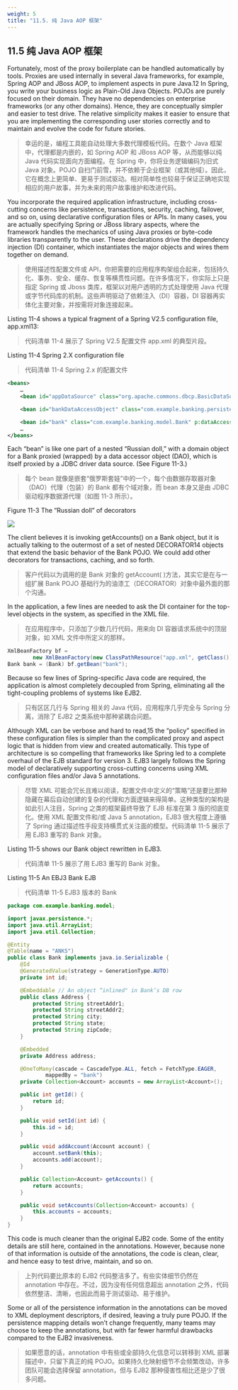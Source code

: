 ```yaml
---
weight: 5
title: "11.5. 纯 Java AOP 框架"
---
```


## 11.5 纯 Java AOP 框架

Fortunately, most of the proxy boilerplate can be handled automatically by tools. Proxies are used internally in several Java frameworks, for example, Spring AOP and JBoss AOP, to implement aspects in pure Java.12 In Spring, you write your business logic as Plain-Old Java Objects. POJOs are purely focused on their domain. They have no dependencies on enterprise frameworks (or any other domains). Hence, they are conceptually simpler and easier to test drive. The relative simplicity makes it easier to ensure that you are implementing the corresponding user stories correctly and to maintain and evolve the code for future stories.

> 幸运的是，编程工具能自动处理大多数代理模板代码。在数个 Java 框架中，代理都是内嵌的，如 Spring AOP 和 JBoss AOP 等，从而能够以纯 Java 代码实现面向方面编程。在 Spring 中，你将业务逻辑编码为旧式 Java 对象。POJO 自扫门前雪，并不依赖于企业框架（或其他域）。因此，它在概念上更简单、更易于测试驱动。相对简单性也较易于保证正确地实现相应的用户故事，并为未来的用户故事维护和改进代码。

You incorporate the required application infrastructure, including cross-cutting concerns like persistence, transactions, security, caching, failover, and so on, using declarative configuration files or APIs. In many cases, you are actually specifying Spring or JBoss library aspects, where the framework handles the mechanics of using Java proxies or byte-code libraries transparently to the user. These declarations drive the dependency injection (DI) container, which instantiates the major objects and wires them together on demand.

> 使用描述性配置文件或 API，你把需要的应用程序构架组合起来，包括持久化、事务、安全、缓存、恢复等横贯性问题。在许多情况下，你实际上只是指定 Spring 或 Jboss 类库，框架以对用户透明的方式处理使用 Java 代理或字节代码库的机制。这些声明驱动了依赖注入（DI）容器，DI 容器再实体化主要对象，并按需将对象连接起来。

Listing 11-4 shows a typical fragment of a Spring V2.5 configuration file, app.xml13:

> 代码清单 11-4 展示了 Spring V2.5 配置文件 app.xml 的典型片段。

Listing 11-4 Spring 2.X configuration file

> 代码清单 11-4 Spring 2.x 的配置文件

```xml
<beans>
    …
    <bean id="appDataSource" class="org.apache.commons.dbcp.BasicDataSource" destroy-method="close" p:driverClassName="com.mysql.jdbc.Driver" p:url="jdbc:mysql://localhost:3306/mydb" p:username="me" />

    <bean id="bankDataAccessObject" class="com.example.banking.persistence.BankDataAccessObject" p:dataSource-ref="appDataSource" />

    <bean id="bank" class="com.example.banking.model.Bank" p:dataAccessObject-ref="bankDataAccessObject" />
    …
</beans>
```

Each “bean” is like one part of a nested “Russian doll,” with a domain object for a Bank proxied (wrapped) by a data accessor object (DAO), which is itself proxied by a JDBC driver data source. (See Figure 11-3.)

> 每个 bean 就像是嵌套“俄罗斯套娃”中的一个，每个由数据存取器对象（DAO）代理（包装）的 Bank 都有个域对象，而 bean 本身又是由 JDBC 驱动程序数据源代理（如图 11-3 所示）。

Figure 11-3 The “Russian doll” of decorators

![](/cc/figures/ch11/11_4fig_martin.jpg)

The client believes it is invoking getAccounts() on a Bank object, but it is actually talking to the outermost of a set of nested DECORATOR14 objects that extend the basic behavior of the Bank POJO. We could add other decorators for transactions, caching, and so forth.

> 客户代码以为调用的是 Bank 对象的 getAccount( )方法，其实它是在与一组扩展 Bank POJO 基础行为的油漆工（DECORATOR）对象中最外面的那个沟通。

In the application, a few lines are needed to ask the DI container for the top-level objects in the system, as specified in the XML file.

> 在应用程序中，只添加了少数几行代码，用来向 DI 容器请求系统中的顶层对象，如 XML 文件中所定义的那样。

```java
XmlBeanFactory bf =
        new XmlBeanFactory(new ClassPathResource("app.xml", getClass()));
Bank bank = (Bank) bf.getBean("bank");
```

Because so few lines of Spring-specific Java code are required, the application is almost completely decoupled from Spring, eliminating all the tight-coupling problems of systems like EJB2.

> 只有区区几行与 Spring 相关的 Java 代码，应用程序几乎完全与 Spring 分离，消除了 EJB2 之类系统中那种紧耦合问题。

Although XML can be verbose and hard to read,15 the “policy” specified in these configuration files is simpler than the complicated proxy and aspect logic that is hidden from view and created automatically. This type of architecture is so compelling that frameworks like Spring led to a complete overhaul of the EJB standard for version 3. EJB3 largely follows the Spring model of declaratively supporting cross-cutting concerns using XML configuration files and/or Java 5 annotations.

> 尽管 XML 可能会冗长且难以阅读，配置文件中定义的“策略”还是要比那种隐藏在幕后自动创建的复杂的代理和方面逻辑来得简单。这种类型的架构是如此引人注目，Spring 之类的框架最终导致了 EJB 标准在第 3 版的彻底变化。使用 XML 配置文件和/或 Java 5 annotation，EJB3 很大程度上遵循了 Spring 通过描述性手段支持横贯式关注面的模型。代码清单 11-5 展示了用 EJB3 重写的 Bank 对象。

Listing 11-5 shows our Bank object rewritten in EJB3.

> 代码清单 11-5 展示了用 EJB3 重写的 Bank 对象。

Listing 11-5 An EBJ3 Bank EJB

> 代码清单 11-5 EJB3 版本的 Bank

```java
package com.example.banking.model;

import javax.persistence.*;
import java.util.ArrayList;
import java.util.Collection;

@Entity
@Table(name = "ANKS")
public class Bank implements java.io.Serializable {
    @Id
    @GeneratedValue(strategy = GenerationType.AUTO)
    private int id;

    @Embeddable // An object “inlined" in Bank’s DB row
    public class Address {
        protected String streetAddr1;
        protected String streetAddr2;
        protected String city;
        protected String state;
        protected String zipCode;
    }

    @Embedded
    private Address address;

    @OneToMany(cascade = CascadeType.ALL, fetch = FetchType.EAGER,
            mappedBy = "bank")
    private Collection<Account> accounts = new ArrayList<Account>();

    public int getId() {
        return id;
    }

    public void setId(int id) {
        this.id = id;
    }

    public void addAccount(Account account) {
        account.setBank(this);
        accounts.add(account);
    }

    public Collection<Account> getAccounts() {
        return accounts;
    }

    public void setAccounts(Collection<Account> accounts) {
        this.accounts = accounts;
    }
}
```

This code is much cleaner than the original EJB2 code. Some of the entity details are still here, contained in the annotations. However, because none of that information is outside of the annotations, the code is clean, clear, and hence easy to test drive, maintain, and so on.

> 上列代码要比原本的 EJB2 代码整洁多了。有些实体细节仍然在 annotation 中存在。不过，因为没有任何信息超出 annotation 之外，代码依然整洁、清晰，也因此而易于测试驱动、易于维护。

Some or all of the persistence information in the annotations can be moved to XML deployment descriptors, if desired, leaving a truly pure POJO. If the persistence mapping details won’t change frequently, many teams may choose to keep the annotations, but with far fewer harmful drawbacks compared to the EJB2 invasiveness.

> 如果愿意的话，annotation 中有些或全部持久化信息可以转移到 XML 部署描述中，只留下真正的纯 POJO。如果持久化映射细节不会频繁改动，许多团队可能会选择保留 annotation，但与 EJB2 那种侵害性相比还是少了很多问题。